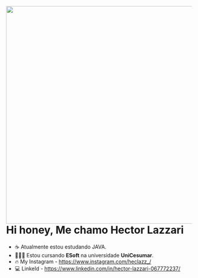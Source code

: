 <img align="right" height="590em" src="https://raw.githubusercontent.com/gist/HecLazz/5910eb95ace2e48e6cef1064de6c2ecb/raw/d5b28507d35af54eddbed7d52e40695d215c94ba/HecLazz.svg"/>

<h1 align="left">Hi honey, Me chamo Hector Lazzari</h1>

- ☕ Atualmente estou estudando JAVA.
- 👨🏻‍🎓 Estou cursando **ESoft** na universidade **UniCesumar**.
- 🔥 My Instagram - https://www.instagram.com/heclazz_/
- 💻 LinkeId - https://www.linkedin.com/in/hector-lazzari-067772237/
